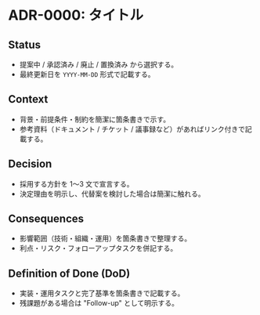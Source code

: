 # ADR-0000: タイトル

## Status
- 提案中 / 承認済み / 廃止 / 置換済み から選択する。
- 最終更新日を `YYYY-MM-DD` 形式で記載する。

## Context
- 背景・前提条件・制約を簡潔に箇条書きで示す。
- 参考資料（ドキュメント / チケット / 議事録など）があればリンク付きで記載する。

## Decision
- 採用する方針を 1〜3 文で宣言する。
- 決定理由を明示し、代替案を検討した場合は簡潔に触れる。

## Consequences
- 影響範囲（技術・組織・運用）を箇条書きで整理する。
- 利点・リスク・フォローアップタスクを併記する。

## Definition of Done (DoD)
- 実装・運用タスクと完了基準を箇条書きで記載する。
- 残課題がある場合は "Follow-up" として明示する。
